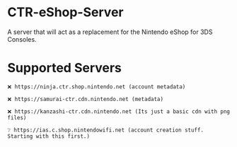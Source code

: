 # CTR-eShop-Server
A server that will act as a replacement for the Nintendo eShop for 3DS Consoles. 

# Supported Servers

```
❌ https://ninja.ctr.shop.nintendo.net (account metadata)
```
```
❌ https://samurai-ctr.cdn.nintendo.net (metadata)
```
```
❌ https://kanzashi-ctr.cdn.nintendo.net (Its just a basic cdn with png files)
```
```
❔ https://ias.c.shop.nintendowifi.net (account creation stuff. Starting with this first.)
```